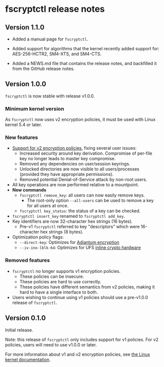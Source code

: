 # fscryptctl release notes

## Version 1.1.0

* Added a manual page for `fscryptctl`.

* Added support for algorithms that the kernel recently added support for:
  AES-256-HCTR2, SM4-XTS, and SM4-CTS.

* Added a NEWS.md file that contains the release notes, and backfilled it from
  the GitHub release notes.

## Version 1.0.0

`fscryptctl` is now stable with release v1.0.0.

### Minimum kernel version

As `fscryptctl` now uses v2 encryption policies, it must be used with Linux
kernel 5.4 or later.

### New features

* [Support for v2 encryption
  policies](https://github.com/google/fscryptctl/pull/16), fixing several user
  issues:
    * Increased security around key derivation.  Compromise of per-file key no
      longer leads to master key compromise.
    * Removed any dependencies on user/session keyrings.
    * Unlocked directories are now visible to all users/processes (provided they
      have appropriate permissions).
    * Removed potential Denial-of-Service attack by non-root users.
* All key operations are now performed relative to a mountpoint.
* **New commands**
    * `fscryptctl remove_key`: all users can now easily remove keys.
        * The root-only option `--all-users` can be used to remove a key for all
          users at once.
    * `fscryptctl key_status`: the status of a key can be checked.
* `fscryptctl insert_key` renamed to `fscryptctl add_key`.
* Key identifiers are now 32-character hex strings (16 bytes).
    * Pre-v1 `fscryptctl` referred to key "descriptors" which were 16-character
      hex strings (8 bytes).
* Optimization policy flags:
    * `--direct-key`: Optimizes for [Adiantum
      encryption](https://github.com/google/adiantum)
    * `--iv-ino-lblk-64`: Optimizes for UFS [inline crypto
      hardware](https://lwn.net/Articles/790556/)

### Removed features

* `fscryptctl` no longer supports v1 encryption policies.
    * These policies can be insecure.
    * These policies are hard to use correctly.
    * These policies have different semantics from v2 policies, making it hard
      to have a single interface to both.
* Users wishing to continue using v1 policies should use a pre-v1.0.0 release of
  `fscryptctl`.

## Version 0.1.0

Initial release.

Note: this release of `fscryptctl` only includes support for v1 policies.  For
v2 policies, users will need to use v1.0.0 or later.

For more information about v1 and v2 encryption policies, see [the Linux kernel
documentation](https://www.kernel.org/doc/html/latest/filesystems/fscrypt.html).

